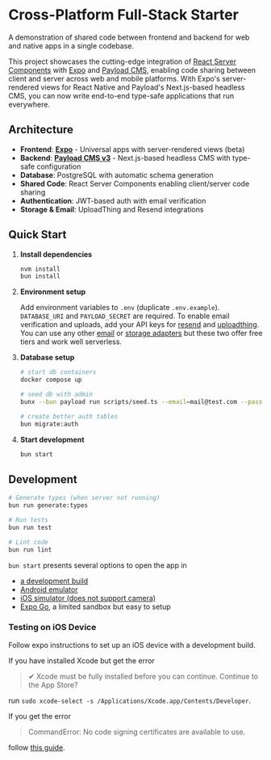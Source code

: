 # Cross-Platform Full-Stack Starter

A demonstration of shared code between frontend and backend for web and native apps in a single codebase.

This project showcases the cutting-edge integration of [React Server Components](https://react.dev/reference/rsc/server-components) with [Expo](https://expo.dev) and [Payload CMS](https://payloadcms.com), enabling code sharing between client and server across web and mobile platforms. With Expo's server-rendered views for React Native and Payload's Next.js-based headless CMS, you can now write end-to-end type-safe applications that run everywhere.

## Architecture

- **Frontend**: **[Expo](https://docs.expo.dev)** - Universal apps with server-rendered views (beta)
- **Backend**: [**Payload CMS v3**](https://payloadcms.com) - Next.js-based headless CMS with type-safe configuration
- **Database**: PostgreSQL with automatic schema generation
- **Shared Code**: React Server Components enabling client/server code sharing
- **Authentication**: JWT-based auth with email verification
- **Storage & Email**: UploadThing and Resend integrations

## Quick Start

1. **Install dependencies**

   ```bash
   nvm install
   bun install
   ```

1. **Environment setup**

   Add environment variables to `.env` (duplicate `.env.example`). `DATABASE_URI` and `PAYLOAD_SECRET` are required. To enable email verification and uploads, add your API keys for [resend](https://resend.com/emails) and [uploadthing](https://uploadthing.com/). You can use any other [email](https://payloadcms.com/docs/beta/email/overview) or [storage adapters](https://payloadcms.com/docs/beta/upload/storage-adapters) but these two offer free tiers and work well serverless.

1. **Database setup**

   ```bash
   # start db containers
   docker compose up

   # seed db with admin
   bunx --bun payload run scripts/seed.ts --email=mail@test.com --password=pass -- --disable-transpile

   # create better auth tables
   bun migrate:auth
   ```

1. **Start development**

   ```bash
   bun start
   ```

## Development

```bash
# Generate types (when server not running)
bun run generate:types

# Run tests
bun run test

# Lint code
bun run lint
```

`bun start` presents several options to open the app in

- [a development build](https://docs.expo.dev/develop/development-builds/introduction/)
- [Android emulator](https://docs.expo.dev/workflow/android-studio-emulator/)
- [iOS simulator (does not support camera)](https://docs.expo.dev/workflow/ios-simulator/)
- [Expo Go](https://expo.dev/go), a limited sandbox but easy to setup

### Testing on iOS Device

Follow expo instructions to set up an iOS device with a development build.

If you have installed Xcode but get the error

> ✔ Xcode must be fully installed before you can continue. Continue to the App Store?

run `sudo xcode-select -s /Applications/Xcode.app/Contents/Developer`.

If you get the error

> CommandError: No code signing certificates are available to use.

follow [this guide](https://github.com/expo/fyi/blob/main/setup-xcode-signing.md).
